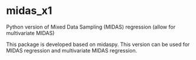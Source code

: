 # midas_x1
Python version of Mixed Data Sampling (MIDAS) regression (allow for multivariate MIDAS)

This package is developed based on midaspy. This version can be used for MIDAS regression and multivariate MIDAS regression.
